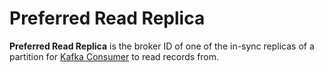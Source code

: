 # Preferred Read Replica

**Preferred Read Replica** is the broker ID of one of the in-sync replicas of a partition for [Kafka Consumer](KafkaConsumer.md) to read records from.
